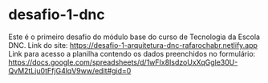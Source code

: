 # desafio-1-dnc
Este é o primeiro desafio do módulo base do curso de Tecnologia da Escola DNC.
Link do site: https://desafio-1-arquitetura-dnc-rafarochabr.netlify.app
Link para acesso a planilha contendo os dados preenchidos no formulário:
https://docs.google.com/spreadsheets/d/1wFIx8IsdzoUxXqGgle30U-QvM2tLju0tFfjG4lqV9ww/edit#gid=0
